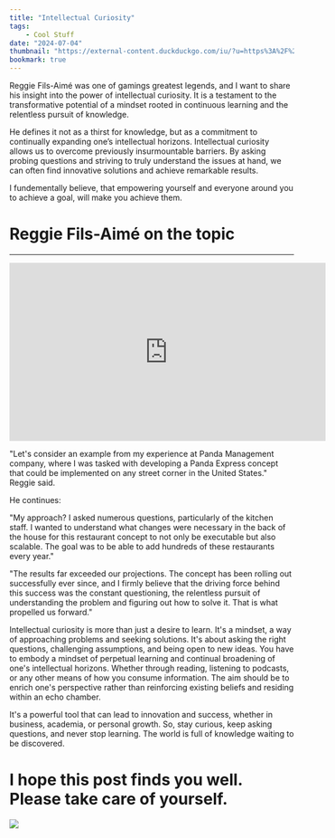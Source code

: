 ```yaml
---
title: "Intellectual Curiosity"
tags:
    - Cool Stuff
date: "2024-07-04"
thumbnail: "https://external-content.duckduckgo.com/iu/?u=https%3A%2F%2Fbusiness.cornell.edu%2Fwp-content%2Fuploads%2Fsites%2F2%2F2019%2F10%2Freggie-featured-2.jpg&f=1&nofb=1&ipt=7babdf8593a1de1772dc05ca1caff7419d2e51b1125a0952a0700b3f232da302&ipo=images"
bookmark: true
---
```


Reggie Fils-Aimé was one of gamings greatest legends, and I want to share his insight into the power of intellectual curiosity. It is a testament to the transformative potential of a mindset rooted in continuous learning and the relentless pursuit of knowledge.

He defines it not as a thirst for knowledge, but as a commitment to continually expanding one’s intellectual horizons. Intellectual curiosity allows us to overcome previously insurmountable barriers. By asking probing questions and striving to truly understand the issues at hand, we can often find innovative solutions and achieve remarkable results.

I fundementally believe, that empowering yourself and everyone around you to achieve a goal, will make you achieve them.

# Reggie Fils-Aimé on the topic
***

<iframe width="560" height="315"
src="https://www.youtube.com/embed/OOVYN_qDY9E"
frameborder="0"
allow="autoplay; encrypted-media; picture-in-picture"
allowfullscreen></iframe>

"Let's consider an example from my experience at Panda Management company, where I was tasked with developing a Panda Express concept that could be implemented on any street corner in the United States." Reggie said.

He continues:

"My approach? I asked numerous questions, particularly of the kitchen staff. I wanted to understand what changes were necessary in the back of the house for this restaurant concept to not only be executable but also scalable. The goal was to be able to add hundreds of these restaurants every year."

"The results far exceeded our projections. The concept has been rolling out successfully ever since, and I firmly believe that the driving force behind this success was the constant questioning, the relentless pursuit of understanding the problem and figuring out how to solve it. That is what propelled us forward."

Intellectual curiosity is more than just a desire to learn. It's a mindset, a way of approaching problems and seeking solutions. It's about asking the right questions, challenging assumptions, and being open to new ideas. You have to embody a mindset of perpetual learning and continual broadening of one's intellectual horizons. Whether through reading, listening to podcasts, or any other means of how you consume information. The aim should be to enrich one's perspective rather than reinforcing existing beliefs and residing within an echo chamber.

It's a powerful tool that can lead to innovation and success, whether in business, academia, or personal growth. So, stay curious, keep asking questions, and never stop learning. The world is full of knowledge waiting to be discovered.






# I hope this post finds you well. Please take care of yourself.

![](https://cdn.discordapp.com/attachments/1064006615889612861/1251756232046280755/image0.jpg?ex=66882016&is=6686ce96&hm=026ea8ca2b7b0d3e92848af98ab132fe533dbb468534712b3a6c1d92ac03759e&)

